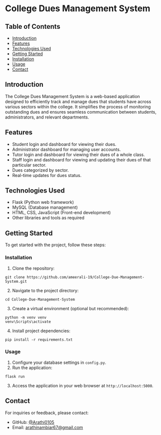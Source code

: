 # College Dues Management System

## Table of Contents

- [Introduction](#introduction)
- [Features](#features)
- [Technologies Used](#technologies-used)
- [Getting Started](#getting-started)
- [Installation](#installation)
- [Usage](#usage)
- [Contact](#contact)

## Introduction

The College Dues Management System is a web-based application designed to efficiently track and manage dues that students have across various sectors within the college. It simplifies the process of monitoring outstanding dues and ensures seamless communication between students, administrators, and relevant departments.

## Features

- Student login and dashboard for viewing their dues.
- Administrator dashboard for managing user accounts.
- Tutor login and dashboard for viewing their dues of a whole class.
- Staff login and dashboard for viewing and updating their dues of that particular sector.
- Dues categorized by sector.
- Real-time updates for dues status.

## Technologies Used

- Flask (Python web framework)
- MySQL (Database management)
- HTML, CSS, JavaScript (Front-end development)
- Other libraries and tools as required

## Getting Started

To get started with the project, follow these steps:

### Installation

1. Clone the repository:
  ```
  git clone https://github.com/ameerali-19/College-Due-Management-System.git
  ```
2. Navigate to the project directory:
  ```
  cd College-Due-Management-System
  ```
3. Create a virtual environment (optional but recommended):
  ```
  python -m venv venv
  venv\Scripts\activate
  ```
4. Install project dependencies:
  ```
  pip install -r requirements.txt
  ```

### Usage

1. Configure your database settings in `config.py`.
2. Run the application:
```
flask run
```
3. Access the application in your web browser at `http://localhost:5000`.

## Contact

For inquiries or feedback, please contact:
- GitHub: [@Arathi0105](https://github.com/Arathi0105)
- Email: arathinambiar67@gmail.com



   
